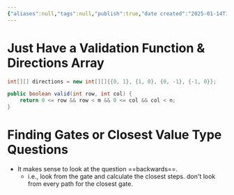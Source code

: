 ```yaml
---
{"aliases":null,"tags":null,"publish":true,"date created":"2025-01-14T15:25","date modified":"2025-01-14T17:29","PassFrontmatter":true,"created":"2025-01-14T15:25:42.454+05:30","updated":"2025-01-14T17:29:46.067+05:30"}
---
```



# Just Have a Validation Function & Directions Array

```java
int[][] directions = new int[][]{{0, 1}, {1, 0}, {0, -1}, {-1, 0}};

public boolean valid(int row, int col) {
	return 0 <= row && row < m && 0 <= col && col < n;
}
```

# Finding Gates or Closest Value Type Questions
- It makes sense to look at the question ==backwards==.
	- i.e., look from the gate and calculate the closest steps. don't look from every path for the closest gate.
